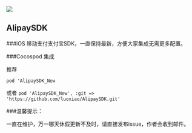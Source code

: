 ![](http://img.mp.sohu.com/upload/20170519/068e9b482b3647cb9f6d627311f0f4d6_th.png)

## AlipaySDK

###iOS 移动支付支付宝SDK，一直保持最新，方便大家集成无需更多配置。

###Cocospod 集成

推荐

```pod 'AlipaySDK_New```

或者
```pod 'AlipaySDK_New', :git => 'https://github.com/luoxiao/AlipaySDK.git'```



###温馨提示：

一直在维护，万一哪天休假更新不及时，请直接发布issue，作者会收到邮件。


